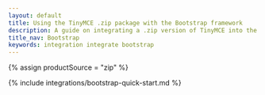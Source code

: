 ```yaml
---
layout: default
title: Using the TinyMCE .zip package with the Bootstrap framework
description: A guide on integrating a .zip version of TinyMCE into the Bootstrap framework.
title_nav: Bootstrap
keywords: integration integrate bootstrap
---
```


{% assign productSource = "zip" %}

{% include integrations/bootstrap-quick-start.md %}

